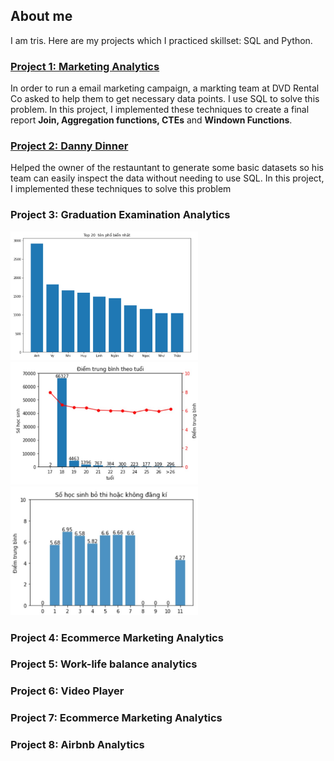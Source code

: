 ## About me

I am tris. Here are my projects which I practiced skillset: SQL and Python.

### [Project 1: Marketing Analytics](https://github.com/Trisdoan/SQL_Serious_SQL/tree/main/Marketing_Analytics)

In order to run a email marketing campaign, a markting team at DVD Rental Co asked to help them to get necessary data points. I use SQL to solve this problem.
In this project, I implemented these techniques to create a final report **Join, Aggregation functions, CTEs** and **Windown Functions**.

### [Project 2: Danny Dinner](https://github.com/Trisdoan/SQL_Serious_SQL/tree/main/Danny_Dinner_Analytics)

Helped the owner of the restauntant to generate some basic datasets so his team can easily inspect the data without needing to use SQL.
In this project, I implemented these techniques to solve this problem


### Project 3: Graduation Examination Analytics


<img src="images/1.jpg" width="300"/> <img src="images/2.jpg" width="300"/> <img src="images/3.jpg" width="300"/>



### Project 4: Ecommerce Marketing Analytics




### Project 5: Work-life balance analytics



### Project 6: Video Player




### Project 7: Ecommerce Marketing Analytics




### Project 8: Airbnb Analytics


